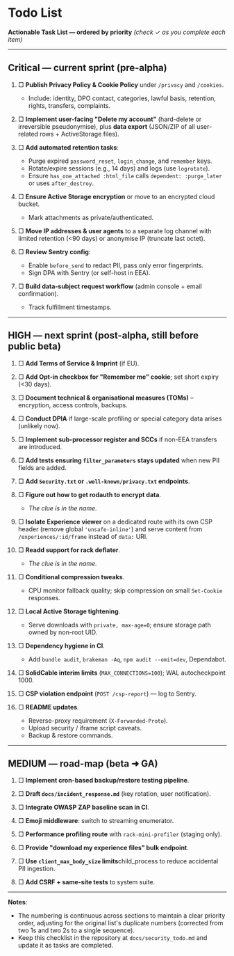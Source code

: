 # Todo List

**Actionable Task List — ordered by priority**
*(check ✓ as you complete each item)*

---

## Critical — current sprint (pre-alpha)

1. □ **Publish Privacy Policy & Cookie Policy** under `/privacy` and `/cookies`.
    - Include: identity, DPO contact, categories, lawful basis, retention, rights, transfers, complaints.

2. □ **Implement user-facing "Delete my account"** (hard-delete or irreversible pseudonymise), plus **data export** (JSON/ZIP of all user-related rows + ActiveStorage files).

3. □ **Add automated retention tasks**:
    - Purge expired `password_reset`, `login_change`, and `remember` keys.
    - Rotate/expire sessions (e.g., 14 days) and logs (use `logrotate`).
    - Ensure `has_one_attached :html_file` calls `dependent: :purge_later` or uses `after_destroy`.

4. □ **Ensure Active Storage encryption** or move to an encrypted cloud bucket.
    - Mark attachments as private/authenticated.

5. □ **Move IP addresses & user agents** to a separate log channel with limited retention (<90 days) or anonymise IP (truncate last octet).

6. □ **Review Sentry config**:
    - Enable `before_send` to redact PII, pass only error fingerprints.
    - Sign DPA with Sentry (or self-host in EEA).

7. □ **Build data-subject request workflow** (admin console + email confirmation).
    - Track fulfillment timestamps.

---

## HIGH — next sprint (post-alpha, still before public beta)

1. □ **Add Terms of Service & Imprint** (if EU).

2. □ **Add Opt-in checkbox for "Remember me" cookie**; set short expiry (<30 days).

3. □ **Document technical & organisational measures (TOMs)** – encryption, access controls, backups.

4. □ **Conduct DPIA** if large-scale profiling or special category data arises (unlikely now).

5. □ **Implement sub-processor register and SCCs** if non-EEA transfers are introduced.

6. □ **Add tests ensuring `filter_parameters` stays updated** when new PII fields are added.

7. □ **Add `Security.txt` or `.well-known/privacy.txt` endpoints**.

8. □ **Figure out how to get rodauth to encrypt data**.

    - *The clue is in the name.*

9. □ **Isolate Experience viewer** on a dedicated route with its own CSP header (remove global `'unsafe-inline'`) and serve content from `/experiences/:id/frame` instead of `data:` URI.

10. □ **Readd support for rack deflater**.

    - *The clue is in the name.*

11. □ **Conditional compression tweaks**.

    - CPU monitor fallback quality; skip compression on small `Set-Cookie` responses.

12. □ **Local Active Storage tightening**.

    - Serve downloads with `private, max-age=0`; ensure storage path owned by non-root UID.

13. □ **Dependency hygiene in CI**.

    - Add `bundle audit`, `brakeman -Aq`, `npm audit --omit=dev`, Dependabot.

14. □ **SolidCable interim limits** (`MAX_CONNECTIONS=100`); WAL autocheckpoint 1000.

15. □ **CSP violation endpoint** (`POST /csp-report`) — log to Sentry.

16. □ **README updates**.

    - Reverse-proxy requirement (`X-Forwarded-Proto`).
    - Upload security / iframe script caveats.
    - Backup & restore commands.

---

## MEDIUM — road-map (beta ➜ GA)

1. □ **Implement cron-based backup/restore testing pipeline**.

2. □ **Draft `docs/incident_response.md`** (key rotation, user notification).

3. □ **Integrate OWASP ZAP baseline scan in CI**.

4. □ **Emoji middleware**: switch to streaming enumerator.

5. □ **Performance profiling route** with `rack-mini-profiler` (staging only).

6. □ **Provide "download my experience files" bulk endpoint**.

7. □ **Use `client_max_body_size` limits**child_process to reduce accidental PII ingestion.

8. □ **Add CSRF + same-site tests** to system suite.

---

**Notes**:

- The numbering is continuous across sections to maintain a clear priority order, adjusting for the original list's duplicate numbers (corrected from two 1s and two 2s to a single sequence).
- Keep this checklist in the repository at `docs/security_todo.md` and update it as tasks are completed.
